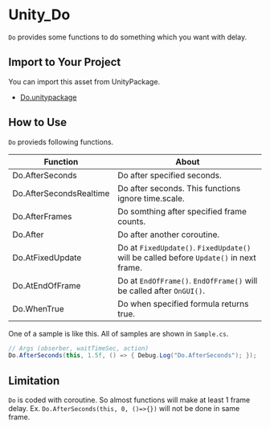 # Unity_Do

``Do`` provides some functions to do something which you want with delay.

## Import to Your Project

You can import this asset from UnityPackage.

- [Do.unitypackage](https://github.com/XJINE/Unity_Do/blob/master/Do.unitypackage)

## How to Use

``Do`` provieds following functions.

| Function                | About                                                                    |
| ----------------------- | ------------------------------------------------------------------------ |
| Do.AfterSeconds         | Do after specified seconds.                                              |
| Do.AfterSecondsRealtime | Do after seconds. This functions ignore time.scale.                      |
| Do.AfterFrames          | Do somthing after specified frame counts.                                |
| Do.After                | Do after another coroutine.                                              |
| Do.AtFixedUpdate        | Do at ``FixedUpdate()``. ``FixedUpdate()`` will be called before ``Update()`` in next frame. |
| Do.AtEndOfFrame         | Do at ``EndOfFrame()``. ``EndOfFrame()`` will be called after ``OnGUI()``.                   |
| Do.WhenTrue             | Do when specified formula returns true.                                  |

One of a sample is like this. All of samples are shown in ``Sample.cs``.

```csharp
// Args (obserber, waitTimeSec, action)
Do.AfterSeconds(this, 1.5f, () => { Debug.Log("Do.AfterSeconds"); });
```

## Limitation

``Do`` is coded with coroutine. So almost functions will make at least 1 frame delay.
Ex. ``Do.AfterSeconds(this, 0, ()=>{})`` will not be done in same frame.
